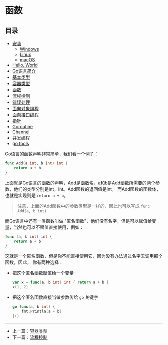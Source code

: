 # 函数

## 目录

- [安装](./installation_linux.md)
    - [Windows](./installation_windows.md)
    - [Linux](./installation_linux.md)
    - [macOS](./installation_mac_os.md)
- [Hello, World](./hello_world.md)
- [Go语言简介](./intro.md)
- [基本类型](./basic_types.md)
- [容器类型](./composite_types.md)
- [函数](./function.md)
- [流程控制](./flow.md)
- [错误处理](./errors.md)
- [面向对象编程](./oo.md)
- [面向接口编程](./interface.md)
- [指针](./pointers.md)
- [Goroutine](./goroutine.md)
- [Channel](./channel.md)
- [并发编程](./concurrency.md)
- [go tools](./go_tool.md)

Go语言的函数声明非常简单，我们看一个例子：

```go
func Add(a int, b int) int {
    return a + b
}
```

上面就是Go语言的函数的声明，Add是函数名，a和b是Add函数所需要的两个参数，他们的类型分别是int，int。Add函数的返回值是int。
而Add函数的函数体，也就是实现则是 `return a + b`。

> 注意，上面的Add函数中的参数类型是一样的，因此也可以写成 `func Add(a, b int)`

而Go语言中还有一类函数叫做 "匿名函数"，他们没有名字，但是可以赋值给变量，当然也可以不赋值直接使用，例如：

```go
func (a, b int) int {
    return a + b
}
```

这就是一个匿名函数，但是你不能直接使用它，因为没有办法通过名字去调用那个函数，因此，
你有两种选择：

- 把这个匿名函数赋值给一个变量

    ```go
    var x = func(a, b int) int { return a + b }
    x(1, 2)
    ```

- 把这个匿名函数直接当做参数传给 `go` 关键字

    ```go
    go func(a, b int) {
        fmt.Println(a + b)
    }()
    ```
---

- 上一篇：[容器类型](./composite_types.md)
- 下一篇：[流程控制](./flow.md)
